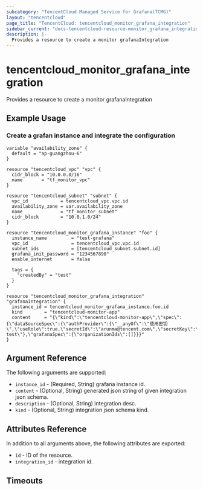 ```yaml
---
subcategory: "TencentCloud Managed Service for Grafana(TCMG)"
layout: "tencentcloud"
page_title: "TencentCloud: tencentcloud_monitor_grafana_integration"
sidebar_current: "docs-tencentcloud-resource-monitor_grafana_integration"
description: |-
  Provides a resource to create a monitor grafanaIntegration
---
```


# tencentcloud_monitor_grafana_integration

Provides a resource to create a monitor grafanaIntegration

## Example Usage

### Create a grafan instance and integrate the configuration

```hcl
variable "availability_zone" {
  default = "ap-guangzhou-6"
}

resource "tencentcloud_vpc" "vpc" {
  cidr_block = "10.0.0.0/16"
  name       = "tf_monitor_vpc"
}

resource "tencentcloud_subnet" "subnet" {
  vpc_id            = tencentcloud_vpc.vpc.id
  availability_zone = var.availability_zone
  name              = "tf_monitor_subnet"
  cidr_block        = "10.0.1.0/24"
}

resource "tencentcloud_monitor_grafana_instance" "foo" {
  instance_name         = "test-grafana"
  vpc_id                = tencentcloud_vpc.vpc.id
  subnet_ids            = [tencentcloud_subnet.subnet.id]
  grafana_init_password = "1234567890"
  enable_internet       = false

  tags = {
    "createdBy" = "test"
  }
}

resource "tencentcloud_monitor_grafana_integration" "grafanaIntegration" {
  instance_id = tencentcloud_monitor_grafana_instance.foo.id
  kind        = "tencentcloud-monitor-app"
  content     = "{\"kind\":\"tencentcloud-monitor-app\",\"spec\":{\"dataSourceSpec\":{\"authProvider\":{\"__anyOf\":\"使用密钥\",\"useRole\":true,\"secretId\":\"arunma@tencent.com\",\"secretKey\":\"12345678\"},\"name\":\"uint-test\"},\"grafanaSpec\":{\"organizationIds\":[]}}}"
}
```

## Argument Reference

The following arguments are supported:

* `instance_id` - (Required, String) grafana instance id.
* `content` - (Optional, String) generated json string of given integration json schema.
* `description` - (Optional, String) integration desc.
* `kind` - (Optional, String) integration json schema kind.

## Attributes Reference

In addition to all arguments above, the following attributes are exported:

* `id` - ID of the resource.
* `integration_id` - integration id.


## Timeouts

<no value>


